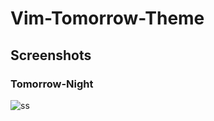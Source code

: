 # Vim-Tomorrow-Theme
## Screenshots
### Tomorrow-Night
![ss](http://f.cl.ly/items/0c0G1T1d3b2e2M332h0u/ss%202011-12-16_at_13.18.06.png)
